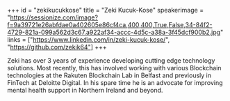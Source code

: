 +++
id = "zekikucukkose"
title = "Zeki Kucuk-Kose"
speakerimage = "https://sessionize.com/image?f=9a39721e26abfdae0a402605e86cf4ca,400,400,True,False,34-84f2-4729-821a-099a562d3c67.a922af34-accc-4d5c-a38a-3f45dcf900b2.jpg"
links = ["https://www.linkedin.com/in/zeki-kucuk-kose/", "https://github.com/zekik64"]
+++

Zeki has over 3 years of experience developing cutting edge technology solutions. Most recently, this has involved working with various Blockchain technologies at the Rakuten Blockchain Lab in Belfast and previously in FinTech at Deloitte Digital. In his spare time he is an advocate for improving mental health support in Northern Ireland and beyond.